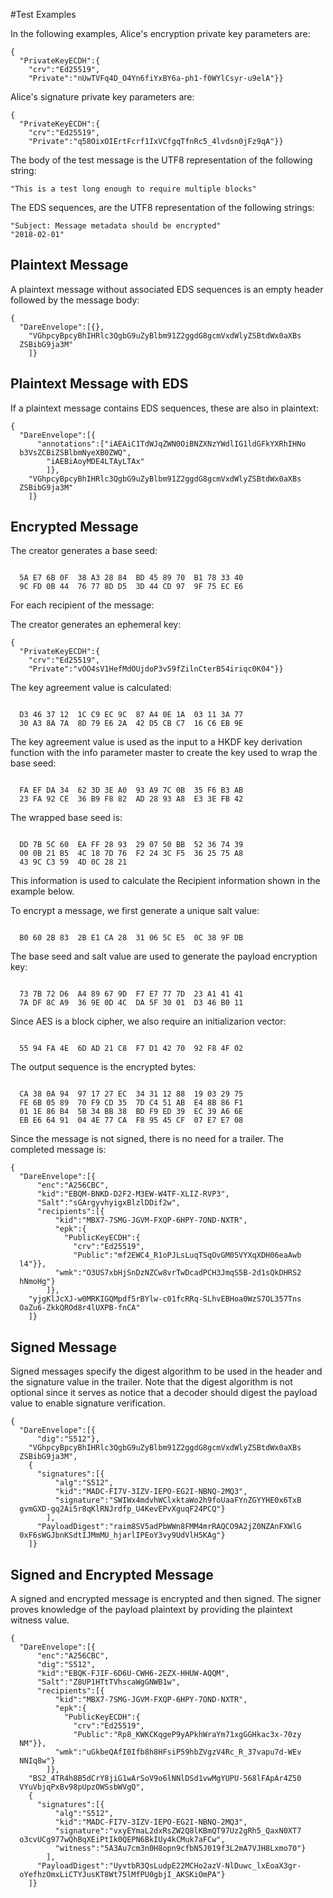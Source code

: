 
#Test Examples

In the following examples, Alice's encryption private key parameters are:

~~~~
{
  "PrivateKeyECDH":{
    "crv":"Ed25519",
    "Private":"nUwTVFq4D_O4Yn6fiYxBY6a-ph1-f0WYlCsyr-u9elA"}}
~~~~

 Alice's signature private key parameters are:

~~~~
{
  "PrivateKeyECDH":{
    "crv":"Ed25519",
    "Private":"q58OixOIErtFcrf1IxVCfgqTfnRc5_4lvdsn0jFz9qA"}}
~~~~

The body of the test message is the UTF8 representation of the following string:

~~~~
"This is a test long enough to require multiple blocks"
~~~~

The EDS sequences, are the UTF8 representation of the following strings:

~~~~
"Subject: Message metadata should be encrypted"
"2018-02-01"
~~~~

## Plaintext Message

A plaintext message without associated EDS sequences is an empty header
followed by the message body:

~~~~
{
  "DareEnvelope":[{},
    "VGhpcyBpcyBhIHRlc3QgbG9uZyBlbm91Z2ggdG8gcmVxdWlyZSBtdWx0aXBs
  ZSBibG9ja3M"
    ]}
~~~~

## Plaintext Message with EDS

If a plaintext message contains EDS sequences, these are also in plaintext:

~~~~
{
  "DareEnvelope":[{
      "annotations":["iAEAiC1TdWJqZWN0OiBNZXNzYWdlIG1ldGFkYXRhIHNo
  b3VsZCBiZSBlbmNyeXB0ZWQ",
        "iAEBiAoyMDE4LTAyLTAx"
        ]},
    "VGhpcyBpcyBhIHRlc3QgbG9uZyBlbm91Z2ggdG8gcmVxdWlyZSBtdWx0aXBs
  ZSBibG9ja3M"
    ]}
~~~~

## Encrypted Message

The creator generates a base seed:

~~~~

  5A E7 6B 0F  38 A3 28 84  BD 45 89 70  B1 78 33 40
  9C FD 0B 44  76 77 8D D5  3D 44 CD 97  9F 75 EC E6
~~~~

For each recipient of the message:

The creator generates an ephemeral key:

~~~~
{
  "PrivateKeyECDH":{
    "crv":"Ed25519",
    "Private":"vOO4sV1HefMdOUjdoP3v59fZilnCterB54iriqc0K04"}}
~~~~

The key agreement value is calculated:

~~~~

  D3 46 37 12  1C C9 EC 9C  87 A4 0E 1A  03 11 3A 77
  30 A3 8A 7A  8D 79 E6 2A  42 D5 CB C7  16 C6 EB 9E
~~~~

The key agreement value is used as the input to a HKDF key
derivation function with the info parameter 
master to create the key used to wrap the base seed:

~~~~

  FA EF DA 34  62 3D 3E A0  93 A9 7C 0B  35 F6 B3 AB
  23 FA 92 CE  36 B9 F8 82  AD 28 93 A8  E3 3E FB 42
~~~~

The wrapped base seed is:

~~~~

  DD 7B 5C 60  EA FF 28 93  29 07 50 BB  52 36 74 39
  00 0B 21 B5  4C 18 7D 76  F2 24 3C F5  36 25 75 A8
  43 9C C3 59  4D 0C 28 21
~~~~

This information is used to calculate the Recipient information
shown in the example below.

To encrypt a message, we first generate a unique salt value:


~~~~

  B0 60 2B 83  2B E1 CA 28  31 06 5C E5  0C 38 9F DB
~~~~

The base seed and salt value are used to generate the payload encryption
key:

~~~~

  73 7B 72 D6  A4 89 67 9D  F7 E7 77 7D  23 A1 41 41
  7A DF 8C A9  36 9E 0D 4C  DA 5F 30 01  D3 46 B0 11
~~~~

Since AES is a block cipher, we also require an initializarion vector:

~~~~

  55 94 FA 4E  6D AD 21 C8  F7 D1 42 70  92 F8 4F 02
~~~~

The output sequence is the encrypted bytes:

~~~~

  CA 38 0A 94  97 17 27 EC  34 31 12 88  19 03 29 75
  FE 6B 05 89  70 F9 CD 35  7D C4 51 AB  E4 8B 86 F1
  01 1E 86 B4  5B 34 BB 38  BD F9 ED 39  EC 39 A6 6E
  EB E6 64 91  04 4E 77 CA  F8 95 45 CF  07 E7 E7 08
~~~~

Since the message is not signed, there is no need for a trailer.
The completed message is:

~~~~
{
  "DareEnvelope":[{
      "enc":"A256CBC",
      "kid":"EBQM-BNKD-D2F2-M3EW-W4TF-XLIZ-RVP3",
      "Salt":"sGArgyvhyigxBlzlDDif2w",
      "recipients":[{
          "kid":"MBX7-7SMG-JGVM-FXQP-6HPY-7OND-NXTR",
          "epk":{
            "PublicKeyECDH":{
              "crv":"Ed25519",
              "Public":"mf2EWC4_R1oPJLsLuqTSqOvGM05VYXqXDH06eaAwb
  l4"}},
          "wmk":"O3US7xbHjSnDzNZCw8vrTwDcadPCH3JmqS5B-2d1sQkDHRS2
  hNmoHg"}
        ]},
    "yjgKlJcXJ-w0MRKIGQMpdf5rBYlw-c01fcRRq-SLhvEBHoa0WzS7OL357Tns
  OaZu6-ZkkQROd8r4lUXPB-fnCA"
    ]}
~~~~

## Signed Message

Signed messages specify the digest algorithm to be used in the header and
the signature value in the trailer. Note that the digest algorithm is not optional
since it serves as notice that a decoder should digest the payload value 
to enable signature verification.

~~~~
{
  "DareEnvelope":[{
      "dig":"S512"},
    "VGhpcyBpcyBhIHRlc3QgbG9uZyBlbm91Z2ggdG8gcmVxdWlyZSBtdWx0aXBs
  ZSBibG9ja3M",
    {
      "signatures":[{
          "alg":"S512",
          "kid":"MADC-FI7V-3IZV-IEPO-EG2I-NBNQ-2MQ3",
          "signature":"SWIWx4mdvhWClxktaWo2h9foUaaFYnZGYYHE0x6TxB
  gvmGXD-gq2Ai5r8qKlRNJrdfp_U4KevEPvXguqF24PCQ"}
        ],
      "PayloadDigest":"raim8SV5adPbWWn8FMM4mrRAQCO9A2jZ0NZAnFXWlG
  0xF6sWGJbnKSdtIJMmMU_hjarlIPEoY3vy9UdVlH5KAg"}
    ]}
~~~~

## Signed and Encrypted Message

A signed and encrypted message is encrypted and then signed.
The signer proves knowledge of the payload plaintext by providing the
plaintext witness value.

~~~~
{
  "DareEnvelope":[{
      "enc":"A256CBC",
      "dig":"S512",
      "kid":"EBQK-FJIF-6D6U-CWH6-2EZX-HHUW-AQQM",
      "Salt":"Z8UP1HTtTVhscaWgGNWB1w",
      "recipients":[{
          "kid":"MBX7-7SMG-JGVM-FXQP-6HPY-7OND-NXTR",
          "epk":{
            "PublicKeyECDH":{
              "crv":"Ed25519",
              "Public":"Rp8_KWKCKqgeP9yAPkhWraYm71xgGGHkac3x-70zy
  NM"}},
          "wmk":"uGkbeQAfI0Ifb8h8HFsiP59hbZVgzV4Rc_R_37vapu7d-WEv
  NNIq8w"}
        ]},
    "BS2_4TR4h8B5dCrY8jiG1wArSoV9o6lNNlDSd1vwMgYUPU-568lFApAr4Z50
  VYuVbjqPxBv98pUpzOWSsbWVgQ",
    {
      "signatures":[{
          "alg":"S512",
          "kid":"MADC-FI7V-3IZV-IEPO-EG2I-NBNQ-2MQ3",
          "signature":"vxyEYmaL2dxRsZW2Q8lKBmQT97Uz2gRh5_QaxN0XT7
  o3cvUCg977wQhBqXEiPtIk0QEPN6BkIUy4kCMuk7aFCw",
          "witness":"5A3Au7cm3n0H8opn9cfbN5J019f3L2mA7VJH8Lxmo70"}
        ],
      "PayloadDigest":"UyvtbR3QsLudpE22MCHo2azV-NlDuwc_lxEoaX3gr-
  oYefhzOmxLiCTYJusKT8Wt75lMfPU0gbjI_AKSKiOmPA"}
    ]}
~~~~


